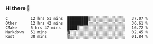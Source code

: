 ### Hi there 👋

<!--
**WShiBin/WShiBin** is a ✨ _special_ ✨ repository because its `README.md` (this file) appears on your GitHub profile.

Here are some ideas to get you started:

- 🔭 I’m currently working on ...
- 🌱 I’m currently learning ...
- 👯 I’m looking to collaborate on ...
- 🤔 I’m looking for help with ...
- 💬 Ask me about ...
- 📫 How to reach me: ...
- 😄 Pronouns: ...
- ⚡ Fun fact: ...
-->

<!--START_SECTION:waka-->
```text
C          12 hrs 51 mins  █████████▒░░░░░░░░░░░░░░░   37.07 % 
Other      12 hrs 42 mins  █████████░░░░░░░░░░░░░░░░   36.61 % 
CMake      5 hrs 47 mins   ████▒░░░░░░░░░░░░░░░░░░░░   16.72 % 
Markdown   51 mins         ▓░░░░░░░░░░░░░░░░░░░░░░░░   02.45 % 
Rust       38 mins         ▒░░░░░░░░░░░░░░░░░░░░░░░░   01.84 % 
```
<!--END_SECTION:waka-->
